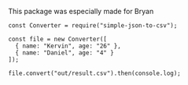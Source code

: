 This package was especially made for Bryan

```
const Converter = require("simple-json-to-csv");

const file = new Converter([
  { name: "Kervin", age: "26" },
  { name: "Daniel", age: "4" }
]);

file.convert("out/result.csv").then(console.log);
```